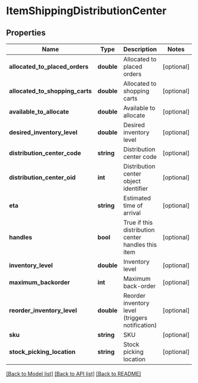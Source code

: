 # ItemShippingDistributionCenter

## Properties
Name | Type | Description | Notes
------------ | ------------- | ------------- | -------------
**allocated_to_placed_orders** | **double** | Allocated to placed orders | [optional] 
**allocated_to_shopping_carts** | **double** | Allocated to shopping carts | [optional] 
**available_to_allocate** | **double** | Available to allocate | [optional] 
**desired_inventory_level** | **double** | Desired inventory level | [optional] 
**distribution_center_code** | **string** | Distribution center code | [optional] 
**distribution_center_oid** | **int** | Distribution center object identifier | [optional] 
**eta** | **string** | Estimated time of arrival | [optional] 
**handles** | **bool** | True if this distribution center handles this item | [optional] 
**inventory_level** | **double** | Inventory level | [optional] 
**maximum_backorder** | **int** | Maximum back-order | [optional] 
**reorder_inventory_level** | **double** | Reorder inventory level (triggers notification) | [optional] 
**sku** | **string** | SKU | [optional] 
**stock_picking_location** | **string** | Stock picking location | [optional] 

[[Back to Model list]](../README.md#documentation-for-models) [[Back to API list]](../README.md#documentation-for-api-endpoints) [[Back to README]](../README.md)


